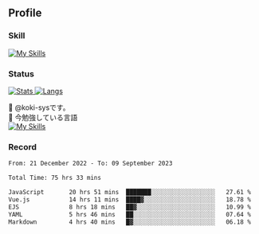 ## Profile
### Skill
[![My Skills](https://skillicons.dev/icons?i=html,css,javascript,php,java,nodejs,react,bootstrap,docker,laravel,git,github,githubactions,materialui&theme=dark)](https://skillicons.dev)<br>
### Status
[![Stats](https://github-readme-stats.vercel.app/api?username=koki-sys&count_private=true&show_icons=true)
![Langs](https://github-readme-stats.vercel.app/api/top-langs/?username=koki-sys&layout=compact)](https://github.com/koki-sys)

👋 @koki-sysです。<br/>
🌱 今勉強している言語<br/>
[![My Skills](https://skillicons.dev/icons?i=typescript,react,golang&theme=dark)](https://skillicons.dev)


<!---
koki-sys/koki-sys is a ✨ special ✨ repository because its `README.md` (this file) appears on your GitHub profile.
You can click the Preview link to take a look at your changes.
--->

### Record
<!--START_SECTION:waka-->

```txt
From: 21 December 2022 - To: 09 September 2023

Total Time: 75 hrs 33 mins

JavaScript       20 hrs 51 mins  ███████░░░░░░░░░░░░░░░░░░   27.61 %
Vue.js           14 hrs 11 mins  ████▓░░░░░░░░░░░░░░░░░░░░   18.78 %
EJS              8 hrs 18 mins   ██▓░░░░░░░░░░░░░░░░░░░░░░   10.99 %
YAML             5 hrs 46 mins   ██░░░░░░░░░░░░░░░░░░░░░░░   07.64 %
Markdown         4 hrs 40 mins   █▓░░░░░░░░░░░░░░░░░░░░░░░   06.18 %
```

<!--END_SECTION:waka-->
